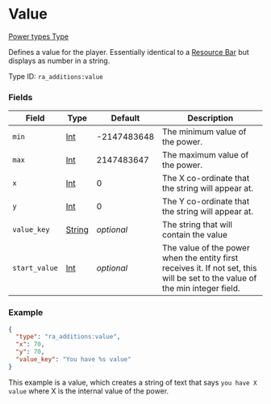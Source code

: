 # Value
[Power types Type](../power_types_types.md)

Defines a value for the player. Essentially identical to a [Resource Bar](https://origins.readthedocs.io/en/latest/types/power_types/resource/) but displays as number in a string.

Type ID: `ra_additions:value`
### Fields
Field | Type | Default | Description
------|------|---------|-------------
`min` | [Int](../data_types/int.md) | -2147483648 | The minimum value of the power.
`max` | [Int](../data_types/int.md) | 2147483647 | The maximum value of the power.
`x` | [Int](../data_types/int.md) | 0 | The X co-ordinate that the string will appear at.
`y` | [Int](../data_types/int.md) | 0 | The Y co-ordinate that the string will appear at.
`value_key` | [String](../data_types/string.md) | _optional_ | The string that will contain the value
`start_value` | [Int](../data_types/int.md) | _optional_ | The value of the power when the entity first receives it. If not set, this will be set to the value of the min integer field.

### Example
```json
{
  "type": "ra_additions:value",
  "x": 70,
  "y": 70,
  "value_key": "You have %s value"
}
```
This example is a value, which creates a string of text that says `you have X value` where X is the internal value of the power.